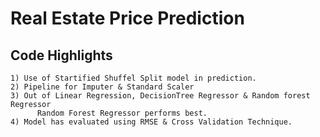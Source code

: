# Real Estate Price Prediction

## Code Highlights
    1) Use of Startified Shuffel Split model in prediction.
    2) Pipeline for Imputer & Standard Scaler
    3) Out of Linear Regression, DecisionTree Regressor & Random forest Regressor 
          Random Forest Regressor performs best.
    4) Model has evaluated using RMSE & Cross Validation Technique.
    
     
